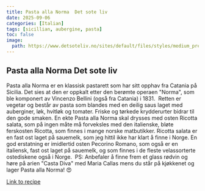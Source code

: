 ```yaml
---
title: Pasta alla Norma  Det sote liv
date: 2025-09-06
categories: [Italian]
tags: [sicillian, aubergine, pasta]
toc: false
image:
  path: https://www.detsoteliv.no/sites/default/files/styles/medium_preview/public/fields/images/main/7T1A1524.jpg%3Fitok%3DHazc1SRx
---
```


## Pasta alla Norma  Det sote liv

Pasta alla Norma er en klassisk pastarett som har sitt opphav fra Catania på Sicilia. Det sies at den er oppkalt etter den berømte operaen "Norma", som ble komponert av Vincenzo Bellini (også fra Catania) i 1831.  Retten er vegetar og består av pasta som blandes med en deilig saus laget med auberginer, løk, hvitløk og tomater. Friske og tørkede krydderurter bidrar til den gode smaken. En ekte Pasta alla Norma skal drysses med osten Ricotta salata, som på ingen måte må forveksles med den italienske, bløte ferskosten Ricotta, som finnes i mange norske matbutikker. Ricotta salata er en fast ost laget på sauemelk, som jeg hittil ikke har klart å finne i Norge. En god erstatning er imidlertid osten Pecorino Romano, som også er en italiensk, fast ost laget på sauemelk, og som finnes i de fleste velassorterte ostediskene også i Norge.  PS: Anbefaler å finne frem et glass rødvin og høre på arien "Casta Diva" med Maria Callas mens du står på kjøkkenet og lager Pasta alla Norma! 😍

[Link to recipe](https://www.detsoteliv.no/oppskrift/pasta-alla-norma)

  